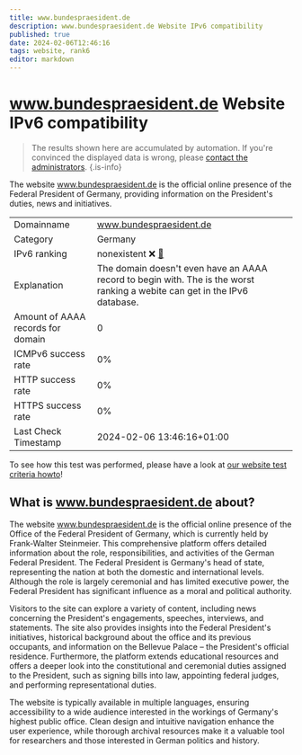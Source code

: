 ```yaml
---
title: www.bundespraesident.de
description: www.bundespraesident.de Website IPv6 compatibility
published: true
date: 2024-02-06T12:46:16
tags: website, rank6
editor: markdown
---
```


# www.bundespraesident.de Website IPv6 compatibility

> The results shown here are accumulated by automation. If you're convinced the displayed data is wrong, please [contact the administrators](/howto/chat). 
{.is-info}

The website www.bundespraesident.de is the official online presence of the Federal President of Germany, providing information on the President's duties, news and initiatives.


|   |   |
| - | - |
| Domainname | www.bundespraesident.de
| Category | Germany |
| IPv6 ranking | nonexistent :x: [🔗](/howto/ranking) |
| Explanation | The domain doesn't even have an AAAA record to begin with. The is the worst ranking a webite can get in the IPv6 database. |
| Amount of AAAA records for domain | 0 |
| ICMPv6 success rate | 0%|
| HTTP success rate | 0% |
| HTTPS success rate | 0% |
| Last Check Timestamp | 2024-02-06 13:46:16+01:00 |

To see how this test was performed, please have a look at [our website test criteria howto](/howto/testcriteria/website)!


## What is www.bundespraesident.de about?
The website www.bundespraesident.de is the official online presence of the Office of the Federal President of Germany, which is currently held by Frank-Walter Steinmeier. This comprehensive platform offers detailed information about the role, responsibilities, and activities of the German Federal President. The Federal President is Germany's head of state, representing the nation at both the domestic and international levels. Although the role is largely ceremonial and has limited executive power, the Federal President has significant influence as a moral and political authority.

Visitors to the site can explore a variety of content, including news concerning the President's engagements, speeches, interviews, and statements. The site also provides insights into the Federal President's initiatives, historical background about the office and its previous occupants, and information on the Bellevue Palace – the President's official residence. Furthermore, the platform extends educational resources and offers a deeper look into the constitutional and ceremonial duties assigned to the President, such as signing bills into law, appointing federal judges, and performing representational duties.

The website is typically available in multiple languages, ensuring accessibility to a wide audience interested in the workings of Germany's highest public office. Clean design and intuitive navigation enhance the user experience, while thorough archival resources make it a valuable tool for researchers and those interested in German politics and history.


